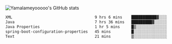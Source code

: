 ![Yamalameyooooo's GitHub stats](https://github-readme-stats.vercel.app/api?username=yamalameyooooo&theme=transparent&show_icons=true\&show=reviews,discussions_started,discussions_answered,prs_merged,prs_merged_percentage)

<!--START_SECTION:waka-->

```txt
XML                                    9 hrs 6 mins    ███████████▓░░░░░░░░░░░░░   46.90 %
Java                                   7 hrs 36 mins   █████████▓░░░░░░░░░░░░░░░   39.19 %
Java Properties                        1 hr 5 mins     █▒░░░░░░░░░░░░░░░░░░░░░░░   05.61 %
spring-boot-configuration-properties   45 mins         █░░░░░░░░░░░░░░░░░░░░░░░░   03.91 %
Text                                   21 mins         ▒░░░░░░░░░░░░░░░░░░░░░░░░   01.83 %
```

<!--END_SECTION:waka-->
